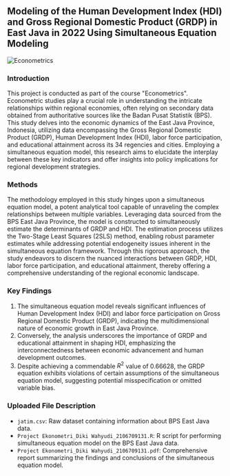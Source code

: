 ## Modeling of the Human Development Index (HDI) and Gross Regional Domestic Product (GRDP) in East Java in 2022 Using Simultaneous Equation Modeling

![Econometrics](https://encrypted-tbn0.gstatic.com/images?q=tbn:ANd9GcQ3OgtOmJ_sbWNaY5HBS1zR24vkvZIyYkoCj27ldb4ZEw&s)

### Introduction
This project is conducted as part of the course "Econometrics". Econometric studies play a crucial role in understanding the intricate relationships within regional economies, often relying on secondary data obtained from authoritative sources like the Badan Pusat Statistik (BPS). This study delves into the economic dynamics of the East Java Province, Indonesia, utilizing data encompassing the Gross Regional Domestic Product (GRDP), Human Development Index (HDI), labor force participation, and educational attainment across its 34 regencies and cities. Employing a simultaneous equation model, this research aims to elucidate the interplay between these key indicators and offer insights into policy implications for regional development strategies.

### Methods
The methodology employed in this study hinges upon a simultaneous equation model, a potent analytical tool capable of unraveling the complex relationships between multiple variables. Leveraging data sourced from the BPS East Java Province, the model is constructed to simultaneously estimate the determinants of GRDP and HDI. The estimation process utilizes the Two-Stage Least Squares (2SLS) method, enabling robust parameter estimates while addressing potential endogeneity issues inherent in the simultaneous equation framework. Through this rigorous approach, the study endeavors to discern the nuanced interactions between GRDP, HDI, labor force participation, and educational attainment, thereby offering a comprehensive understanding of the regional economic landscape.

### Key Findings
1. The simultaneous equation model reveals significant influences of Human Development Index (HDI) and labor force participation on Gross Regional Domestic Product (GRDP), indicating the multidimensional nature of economic growth in East Java Province.
2. Conversely, the analysis underscores the importance of GRDP and educational attainment in shaping HDI, emphasizing the interconnectedness between economic advancement and human development outcomes.
3. Despite achieving a commendable $R^2$ value of 0.66628, the GRDP equation exhibits violations of certain assumptions of the simultaneous equation model, suggesting potential misspecification or omitted variable bias.

### Uploaded File Description
- `jatim.csv`: Raw dataset containing information about BPS East Java data.
- `Project Ekonometri_Diki Wahyudi_2106709131.R`: R script for performing simultaneous equation model on the BPS East Java data.
- `Project Ekonometri_Diki Wahyudi_2106709131.pdf`: Comprehensive report summarizing the findings and conclusions of the  simultaneous equation model.
